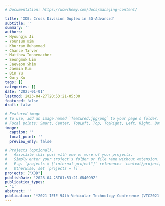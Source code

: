 ```yaml
---
# Documentation: https://wowchemy.com/docs/managing-content/

title: 'XDD: Cross Division Duplex in 5G-Advanced'
subtitle: ''
summary: ''
authors:
- Hyoungju Ji
- Younsun Kim
- Khurram Muhammad
- Chance Tarver
- Matthew Tonnemacher
- Seongmok Lim
- Jaeveon Shim
- Jaemin Kim
- Bin Yu
- Gary Xu
tags: []
categories: []
date: '2021-01-01'
lastmod: 2023-04-27T20:53:21-05:00
featured: false
draft: false

# Featured image
# To use, add an image named `featured.jpg/png` to your page's folder.
# Focal points: Smart, Center, TopLeft, Top, TopRight, Left, Right, BottomLeft, Bottom, BottomRight.
image:
  caption: ''
  focal_point: ''
  preview_only: false

# Projects (optional).
#   Associate this post with one or more of your projects.
#   Simply enter your project's folder or file name without extension.
#   E.g. `projects = ["internal-project"]` references `content/project/deep-learning/index.md`.
#   Otherwise, set `projects = []`.
projects: ["XDD"]
publishDate: '2023-04-28T01:53:21.084099Z'
publication_types:
- '1'
abstract: ''
publication: '*2021 IEEE 94th Vehicular Technology Conference (VTC2021-Fall)*'
---
```

